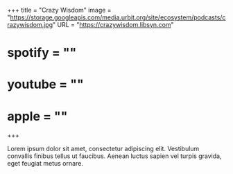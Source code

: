 +++
title = "Crazy Wisdom"
image = "https://storage.googleapis.com/media.urbit.org/site/ecosystem/podcasts/crazywisdom.jpg"
URL = "https://crazywisdom.libsyn.com"
# spotify = ""
# youtube = ""
# apple = ""
+++

Lorem ipsum dolor sit amet, consectetur adipiscing elit. Vestibulum convallis finibus tellus ut faucibus. Aenean luctus sapien vel turpis gravida, eget feugiat metus ornare.
